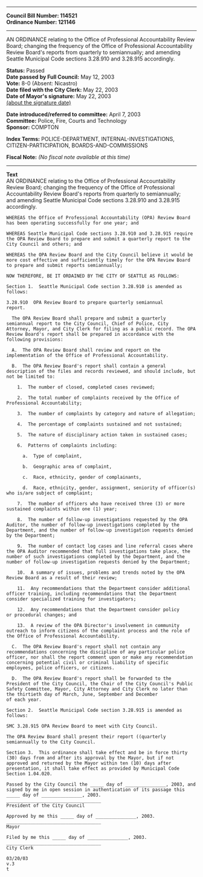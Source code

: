 * * * * *  
  
**Council Bill Number: [](#h0)[](#h2)114521**   
**Ordinance Number: 121146**  
  
* * * * *  
  
AN ORDINANCE relating to the Office of Professional Accountability Review Board; changing the frequency of the Office of Professional Accountability Review Board's reports from quarterly to semiannually; and amending Seattle Municipal Code sections 3.28.910 and 3.28.915 accordingly.  
  
**Status:** Passed   
**Date passed by Full Council:** May 12, 2003   
**Vote:** 8-0 (Absent: Nicastro)   
**Date filed with the City Clerk:** May 22, 2003   
**Date of Mayor's signature:** May 22, 2003   
[(about the signature date)](/~public/approvaldate.htm)   
  
  
**Date introduced/referred to committee:** April 7, 2003   
**Committee:** Police, Fire, Courts and Technology   
**Sponsor:** COMPTON   
  
**Index Terms:** POLICE-DEPARTMENT, INTERNAL-INVESTIGATIONS, CITIZEN-PARTICIPATION, BOARDS-AND-COMMISSIONS  
  
**Fiscal Note:** *(No fiscal note available at this time)*  
  
* * * * *  
  
**Text**  
    AN ORDINANCE relating to the Office of Professional Accountability  
    Review Board; changing the frequency of the Office of Professional  
    Accountability Review Board's reports from quarterly to semiannually;  
    and amending Seattle Municipal Code sections 3.28.910 and 3.28.915  
    accordingly.  
  
    WHEREAS the Office of Professional Accountability (OPA) Review Board  
    has been operating successfully for one year; and  
  
    WHEREAS Seattle Municipal Code sections 3.28.910 and 3.28.915 require  
    the OPA Review Board to prepare and submit a quarterly report to the  
    City Council and others; and  
  
    WHEREAS the OPA Review Board and the City Council believe it would be  
    more cost effective and sufficiently timely for the OPA Review Board  
    to prepare and submit reports semiannually;  
  
    NOW THEREFORE, BE IT ORDAINED BY THE CITY OF SEATTLE AS FOLLOWS:  
  
    Section 1.  Seattle Municipal Code section 3.28.910 is amended as  
    follows:  
  
    3.28.910  OPA Review Board to prepare quarterly semiannual  
    report.  
  
      The OPA Review Board shall prepare and submit a quarterly   
    semiannual report to the City Council, Chief of Police, City  
    Attorney, Mayor, and City Clerk for filing as a public record. The OPA  
    Review Board's report shall be prepared in accordance with the  
    following provisions:  
  
      A.  The OPA Review Board shall review and report on the  
    implementation of the Office of Professional Accountability.  
  
      B.  The OPA Review Board's report shall contain a general  
    description of the files and records reviewed, and should include, but  
    not be limited to:  
  
        1.  The number of closed, completed cases reviewed;  
  
        2.  The total number of complaints received by the Office of  
    Professional Accountability;  
  
        3.  The number of complaints by category and nature of allegation;  
  
        4.  The percentage of complaints sustained and not sustained;  
  
        5.  The nature of disciplinary action taken in sustained cases;  
  
        6.  Patterns of complaints including:  
  
          a.  Type of complaint,  
  
          b.  Geographic area of complaint,  
  
          c.  Race, ethnicity, gender of complainants,  
  
          d.  Race, ethnicity, gender, assignment, seniority of officer(s)  
    who is/are subject of complaint;  
  
        7.  The number of officers who have received three (3) or more  
    sustained complaints within one (1) year;  
  
        8.  The number of follow-up investigations requested by the OPA  
    Auditor, the number of follow-up investigations completed by the  
    Department, and the number of follow-up investigation requests denied  
    by the Department;  
  
        9.  The number of contact log cases and line referral cases where  
    the OPA Auditor recommended that full investigations take place, the  
    number of such investigations completed by the Department, and the  
    number of follow-up investigation requests denied by the Department;  
  
        10.  A summary of issues, problems and trends noted by the OPA  
    Review Board as a result of their review;  
  
        11.  Any recommendations that the Department consider additional  
    officer training, including recommendations that the Department  
    consider specialized training for investigators;  
  
        12.  Any recommendations that the Department consider policy  
    or procedural changes; and  
  
        13.  A review of the OPA Director's involvement in community  
    outreach to inform citizens of the complaint process and the role of  
    the Office of Professional Accountability.  
  
      C.  The OPA Review Board's report shall not contain any  
    recommendations concerning the discipline of any particular police  
    officer, nor shall the report comment upon or make any recommendation  
    concerning potential civil or criminal liability of specific  
    employees, police officers, or citizens.  
  
      D.  The OPA Review Board's report shall be forwarded to the  
    President of the City Council, the Chair of the City Council's Public  
    Safety Committee, Mayor, City Attorney and City Clerk no later than  
    the thirtieth day of March, June, September and December  
    of each year.  
  
    Section 2.  Seattle Municipal Code section 3.28.915 is amended as  
    follows:  
  
    SMC 3.28.915 OPA Review Board to meet with City Council.  
  
    The OPA Review Board shall present their report ((quarterly   
    semiannually to the City Council.  
  
    Section 3.  This ordinance shall take effect and be in force thirty  
    (30) days from and after its approval by the Mayor, but if not  
    approved and returned by the Mayor within ten (10) days after  
    presentation, it shall take effect as provided by Municipal Code  
    Section 1.04.020.  
  
    Passed by the City Council the _____ day of _______________, 2003, and  
    signed by me in open session in authentication of its passage this  
    _____ day of _______________, 2003.  
    ___________________________________  
    President of the City Council  
  
    Approved by me this _____ day of _______________, 2003.  
    ___________________________________  
    Mayor  
  
    Filed by me this _____ day of _______________, 2003.  
    ___________________________________  
    City Clerk  
  
    03/20/03  
    v.3  
    t  
